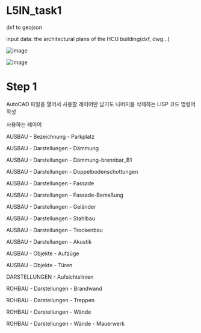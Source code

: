 # L5IN_task1

dxf to geojson

input data: the architectural plans of the HCU building(dxf, dwg...)


![image](https://user-images.githubusercontent.com/36185863/146599197-d2d3bb14-1dc3-4afa-a9ba-904a4fff6cf7.png)

![image](https://user-images.githubusercontent.com/36185863/146599240-a79d8ea8-4d7b-4b04-a0b9-8810acc17ca4.png)


# Step 1
AutoCAD 파일을 열어서 사용할 레이어만 남기도 나머지를 삭제하는 LISP 코드 명령어 작성

사용하는 레이어

AUSBAU - Bezeichnung - Parkplatz

AUSBAU - Darstellungen - Dämmung

AUSBAU - Darstellungen - Dämmung-brennbar_B1

AUSBAU - Darstellungen - Doppelbodenschottungen

AUSBAU - Darstellungen - Fassade

AUSBAU - Darstellungen - Fassade-Bemaßung

AUSBAU - Darstellungen - Geländer

AUSBAU - Darstellungen - Stahlbau

AUSBAU - Darstellungen - Trockenbau

AUSBAU - Darstellungen - Akustik


AUSBAU - Objekte - Aufzüge

AUSBAU - Objekte - Türen


DARSTELLUNGEN - Aufsichtslinien


ROHBAU - Darstellungen - Brandwand

ROHBAU - Darstellungen - Treppen

ROHBAU - Darstellungen - Wände

ROHBAU - Darstellungen - Wände - Mauerwerk

